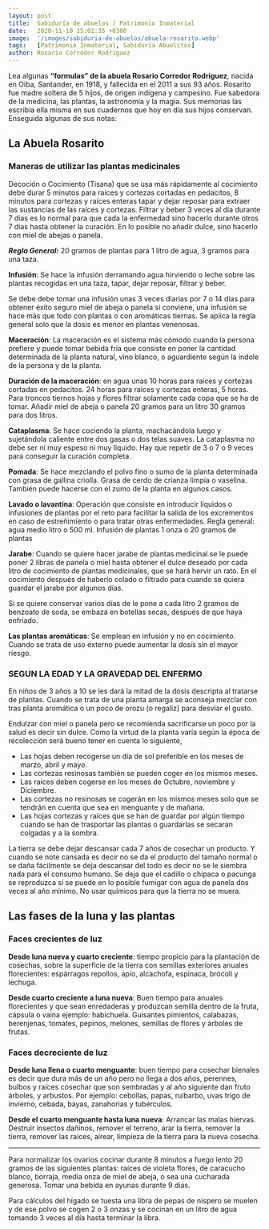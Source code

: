 ```yaml
---
layout: post
title:  Sabiduría de abuelos | Patrimonio Inmaterial
date:   2020-11-10 15:01:35 +0300
image:  '/images/sabiduria-de-abuelos/abuela-rosarito.webp'
tags:   [Patrimonio Inmaterial, Sabiduría Abuelitos]
author: Rosario Corredor Rodriguez
---
```

Lea algunas **“formulas” de la abuela Rosario Corredor Rodriguez**, nacida en Oiba, Santander, en  1918, y fallecida en el 2011 a sus 93 años. Rosarito fue madre soltera de 5 hijos, de origen indígena y campesino. Fue sabedora de la medicina, las plantas, la astronomía y la magia. Sus memorias las escribía ella misma en sus cuadernos que hoy en día sus hijos conservan. Enseguida algunas de sus notas:

## La Abuela Rosarito

### Maneras de utilizar las plantas medicinales

Decoción o Cocimiento (Tisana) que se usa más rápidamente al cocimiento debe durar 5 minutos para raíces y cortezas cortadas en pedacitos, 8 minutos para cortezas y raíces enteras tapar y dejar reposar para extraer las sustancias de las raíces y cortezas. Filtrar y beber 3 veces al día durante 7 dias es lo normal para que cada la enfermedad sino hacerlo durante otros 7 dias hasta obtener la curación. En lo posible no añadir dulce, sino hacerlo con miel de abejas o panela.

***Regla General:*** 20 gramos de plantas para 1 litro de agua, 3 gramos para una taza.

**Infusión**: Se hace la infusión derramando agua hirviendo o leche sobre las plantas recogidas en una taza, tapar, dejar reposar, filtrar y beber.

Se debe debe tomar una infusión unas 3 veces diarias por 7 o 14 días para obtener éxito seguro miel de abeja o panela si conviene, una infusión se hace más que todo con plantas o con aromáticas tiernas. Se aplica la regla general solo que la dosis es menor en plantas venenosas.

**Maceración**: La maceración es el sistema más cómodo cuando la persona prefiere  y puede tomar bebida fría que consiste en poner la cantidad determinada de la planta natural, vino blanco, o aguardiente según la índole de la persona y de la planta.

**Duración de la maceración**: en agua unas 10 horas para raíces y cortezas cortadas en pedacitos. 24 horas para raices y cortezas enteras, 5 horas. Para troncos tiernos hojas y flores filtrar solamente cada copa que se ha de tomar. Añadir miel de abeja o panela 20 gramos para un litro 30 gramos para dos litros.

**Cataplasma**: Se hace cociendo la planta, machacándola luego y  sujetándola caliente entre dos gasas o dos telas suaves. La cataplasma no debe ser ni muy espeso ni muy liquido. Hay que repetir de 3 o 7 o 9 veces para conseguir la curación completa.

**Pomada**: Se hace mezclando el polvo fino  o sumo de la planta determinada con  grasa de gallina criolla. Grasa de cerdo de crianza limpia o vaselina. También puede hacerse con el zumo de la planta en algunos casos.

**Lavado o lavantina**: Operación que consiste en introducir líquidos o infusiones de plantas por el reto para facilitar la salida de los excrementos en caso de estreñimiento o para tratar otras enfermedades. Regla general: agua medio litro o 500 ml. Infusión  de plantas 1 onza o 20 gramos de plantas

**Jarabe**: Cuando se quiere hacer jarabe de plantas medicinal se le puede poner 2 libras de panela o miel hasta obtener el dulce deseado por cada litro de cocimiento de plantas medicinales, que se hará hervir un rato. En el cocimiento después de haberlo colado o filtrado para cuando se quiera guardar el jarabe por algunos días.

Si se quiere conservar varios días de le pone a cada litro 2 gramos de benzoato de soda, se embaza en botellas secas, después de que haya enfriado.

**Las plantas aromáticas**: Se emplean en infusión y no en cocimiento. Cuando se trata de uso externo puede aumentar la dosis sin el mayor riesgo.

### SEGUN LA EDAD Y LA GRAVEDAD DEL ENFERMO

En niños de 3 años a 10 se les dará la mitad de la dosis descripta al tratarse de plantas. Cuando se trata de una planta amarga se aconseja mezclar con tras planta aromática o un poco de orozu (o regaliz) para desviar el gusto.

Endulzar con miel o panela pero se recomienda sacrificarse un poco por la salud es decir sin dulce. Como la virtud de la planta  varía según la época de recolección será bueno tener en cuenta lo siguiente,

* Las hojas deben recogerse un día de sol preferible en los meses de marzo, abril y mayo.
* Las cortezas resinosas también se pueden coger en los mismos meses.
* Las raíces deben cogerse  en los meses de Octubre, noviembre y Diciembre.
* Las cortezas no resinosas se cogerán en los mismos meses solo que se tendrán en cuenta que sea en menguante y de mañana.
* Las hojas cortezas y raíces que se han de guardar por algún tiempo cuando se han de trasportar las plantas o guardarlas se secaran colgadas y a la sombra.

La tierra se debe dejar descansar cada 7 años de cosechar un producto. Y cuando se note cansada  es decir no se da el producto del tamaño normal o se daña  fácilmente se deja descansar del todo es decir no se le siembra nada para el consumo humano. Se deja que el cadillo o chipaca o pacunga se reproduzca si se puede en lo posible fumigar con agua de panela dos veces al año mínimo. No usar químicos para que la tierra no se muera.

## Las fases de la luna y las plantas

### Faces crecientes de luz

**Desde luna nueva y cuarto creciente**: tiempo propicio para la plantación de cosechas, sobre la superficie de la tierra con semillas exteriores anuales florecientes: espárragos repollos, apio, alcachofa, espinaca, brócoli y lechuga.

**Desde cuarto creciente a luna nueva**: Buen tiempo para anuales florecientes y que sean enredaderas y produzcan semilla dentro de la fruta, cápsula o vaina ejemplo: habichuela. Guisantes pimientos, calabazas, berenjenas, tomates, pepinos, melones, semillas de flores y árboles de frutas.

### Faces decreciente de luz

**Desde luna llena o cuarto menguante**: buen tiempo para cosechar bienales es decir que dura más de un año pero no llega a dos años, perennes, bulbos y raíces  cosechar que son sembradas y al año siguiente dan fruto árboles, y arbustos. Por ejemplo: cebollas, papas, ruibarbo, uvas trigo de invierno, cebada, bayas, zanahorias y tubérculos.

**Desde el cuarto  menguante hasta luna nueva**: Arrancar las malas hiervas. Destruir insectos dañinos, remover el terreno, arar la tierra, remover la tierra, remover las raíces, airear, limpieza de la tierra para la nueva cosecha.

-----

Para  normalizar los ovarios cocinar durante 8 minutos a fuego lento 20 gramos de las siguientes plantas: raíces de violeta flores, de caracucho blanco, borraja, media onza de miel de abeja, o sea una cucharada generosa. Tomar una bebida en ayunas durante 9 dias.

Para cálculos del hígado se tuesta una libra de pepas de nispero se muelen y de ese polvo se cogen 2 o 3 onzas y se cocinan en un litro de agua  tomando 3 veces al día hasta terminar la libra.
